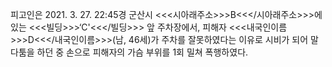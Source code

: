 피고인은 2021. 3. 27. 22:45경 군산시 <<<시아래주소>>>B<<</시아래주소>>>에 있는 <<<빌딩>>>‘C'<<</빌딩>>> 앞 주차장에서, 피해자 <<<내국인이름>>>D<<</내국인이름>>>(남, 46세)가 주차를 잘못하였다는 이유로 시비가 되어 말다툼을 하던 중 손으로 피해자의 가슴 부위를 1회 밀쳐 폭행하였다.